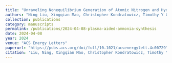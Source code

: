 ```yaml
---
title: "Unraveling Nonequilibrium Generation of Atomic Nitrogen and Hydrogen in Plasma-Aided Ammonia Synthesis"
authors: "Ning Liu, Xingqian Mao, Christopher Kondratowicz, Timothy Y Chen, Bowen Mei, Ziyu Wang, Yijie Xu, Hongtao Zhong, Zhiyu Shi, Anatoli Morozov, Arthur Dogariu, Yiguang Ju"
collection: publications
category: manuscripts        
permalink: /publications/2024-04-08-plasma-aided-ammonia-synthesis
date: 2024-04-08
year: 2024
venue: "ACS Energy Letters"
paperurl: "https://pubs.acs.org/doi/full/10.1021/acsenergylett.4c00729"
citation: 'Liu, Ning, Xingqian Mao, Christopher Kondratowicz, Timothy Y. Chen, Bowen Mei, Ziyu Wang, Yijie Xu et al. "Unraveling nonequilibrium generation of atomic nitrogen and hydrogen in plasma-aided ammonia synthesis." ACS Energy Letters 9, no. 5 (2024): 2031-2036.'
---
```

